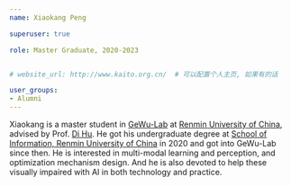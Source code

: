```yaml
---
name: Xiaokang Peng

superuser: true

role: Master Graduate, 2020-2023


# website_url: http://www.kaito.org.cn/  # 可以配置个人主页, 如果有的话

user_groups:
- Alumni
---
```

Xiaokang is a master student in [GeWu-Lab](https://gewu-lab.github.io/) at [Renmin University of China](https://www.ruc.edu.cn/), advised by Prof. [Di Hu](https://dtaoo.github.io/).
He got his undergraduate degree at [School of Information, Renmin University of China](https://www.ruc.edu.cn/) in 2020 and got into GeWu-Lab since then. He is interested in multi-modal learning and perception, and optimization mechanism design. And he is also devoted to help these visually impaired with AI in both technology and practice.
